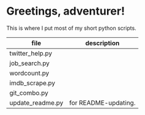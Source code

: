 # Greetings, adventurer!

This is where I put most of my short python scripts.

|file           |description|
|---------------|:---------:|
|twitter_help.py|           |
|job_search.py  |           |
|wordcount.py   |           |
|imdb_scrape.py |           |
|git_combo.py| |
| update_readme.py | for README-updating. |